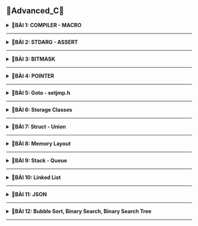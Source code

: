 📓Advanced_C📓
----

<details>
<summary><b>📖BÀI 1: COMPILER - MACRO</b></summary>
 
## 1. Compiler - Trình biên dịch
- **Compiler (Trình biên dịch )**: là chương trình biên dịch các code của ngôn ngữ lập trình tương ứng thành các mã nhị phân mà máy có thể hiểu được.
- Quá trình biên dịch gồm 4 giai đoạn:

![image](https://github.com/user-attachments/assets/a0dfa386-3802-4682-a506-cd6534989b3d)
<br>&nbsp;**a. Preprocess (Tiền xử lý):**<br>
&nbsp;&nbsp;- &nbsp;**Tác dụng:** Chuyển các _file.c_, _file.h_ sang _file.i_.<br>
&nbsp;&nbsp;- &nbsp;**Đặc điểm:**<br>
&nbsp;&nbsp;&nbsp;&nbsp;&nbsp;+ &nbsp;Xử lý các loại chỉ thị tiền xử lý.<br>
&nbsp;&nbsp;&nbsp;&nbsp;&nbsp;+ &nbsp;Xóa bỏ các chú thích.<br>
&nbsp;&nbsp;- &nbsp;**Cú pháp:** `gcc -E main.c -o main.i`.<br>

&nbsp;**b. Compiler (Biên dịch):**<br>
&nbsp;&nbsp;- &nbsp;**Tác dụng:** Chuyển _file.i_ sang _file.s_.<br>
&nbsp;&nbsp;- &nbsp;**Đặc điểm:**<br>
&nbsp;&nbsp;&nbsp;&nbsp;&nbsp;+ &nbsp;_file.s_: là file assembly code thao tác được trực tiếp với CPU.<br>
&nbsp;&nbsp;- &nbsp;**Cú pháp:** `gcc -S main.i -o main.s`.<br>

&nbsp;**c. Assembler (Hợp ngữ):**<br>
&nbsp;&nbsp;- &nbsp;**Tác dụng:** Chuyển _file.s_ sang _file.o_.<br>
&nbsp;&nbsp;- &nbsp;**Đặc điểm:**<br>
&nbsp;&nbsp;&nbsp;&nbsp;&nbsp;+ &nbsp;Dịch chương trình sang mã máy 0 và 1.<br>
&nbsp;&nbsp;- &nbsp;**Cú pháp:** `gcc -c main.s -o main.o`.<br>

&nbsp;**d. Linker (Liên kết):**<br>
&nbsp;&nbsp;- &nbsp;**Tác dụng:** Chuyển _file.o_ sang _file.exe_.<br>
&nbsp;&nbsp;- &nbsp;**Đặc điểm:**<br>
&nbsp;&nbsp;&nbsp;&nbsp;&nbsp;+ &nbsp;Dịch chương trình sang mã máy 0 và 1.<br>
&nbsp;&nbsp;- &nbsp;**Cú pháp:** `gcc main.o test.o -o main`.<br>
## 2. Marco
- **Marco:** Là từ chỉ những thông tin sẽ được xử lý ở quá trình tiền xử lý 
- Các loại chỉ thị tiền xử lý bao gồm:

&nbsp;**a. #include:** Chỉ thị bao hàm tệp.<br>
&nbsp;&nbsp;&nbsp;- &nbsp;**Chức năng:**  Chèn nội dung file khác vào mã nguồn chính.<br>
&nbsp;&nbsp;&nbsp;- &nbsp;**#include <...>:** Thư viện trữ của C. Tìm kiếm file trong thư mục cài đặt.<br>
&nbsp;&nbsp;&nbsp;- &nbsp;**#include "...":**  File thư viện do người dùng tự tạo. Tìm kiếm file trong thư mục hiện tại.<br>
&nbsp;&nbsp;&nbsp;- &nbsp;**Ví dụ:**.<br>
```c
#include <stdio.h>
#include "test.h"                          
```
&nbsp;**b. #define:** Chỉ thị định nghĩa.<br>
&nbsp;&nbsp;&nbsp;- &nbsp;**Chức năng:**  Dùng để định nghĩa marco, tránh lặp lại những mã nguồn.<br>
&nbsp;&nbsp;&nbsp;- &nbsp;***Note:**  Khi viết define cho 1 hàm có nhiều dòng thì phải có giấu `\` dể liên kết các dòng.<br>
&nbsp;&nbsp;&nbsp;- &nbsp;**Ví dụ:**.<br>
```c
#define Creat_func(name, cmd)        \
int main()                           \
{                                    \
     printf(#cmd);                   \
}                                    \
```
&nbsp;**c. #undef:** Chỉ thị hủy định nghĩa.<br>
&nbsp;&nbsp;&nbsp;- &nbsp;**Chức năng:**  Dùng để hủy định nghĩa marco.<br>
&nbsp;&nbsp;&nbsp;- &nbsp;**Ví dụ:**
```c
#define SIZE 50    
#undef SIZE                          
#define SIZE 40
```

&nbsp;**d. #if, #elif, #else, #endif:** Chỉ thị biên dịch có điều kiện.<br>
&nbsp;&nbsp;&nbsp;- &nbsp;**Chức năng:**  Dùng để kiểm tra điều kiện của marco.<br>
&nbsp;&nbsp;&nbsp;- &nbsp;**Ví dụ:**<br>
```c
#define ESP32 1   
#define STM32 2
#define ATmega324 3

#define MCU STM32

#if MCU == STM32
   void digitalWrite(Pin pin, Status state){
     if(state == HIGH){
        GPIOA->BSRR = (1 << pin);
     }
#elif MCU == ESP32
   void digitalWrite(Pin pin, Status state){
     if(state == HIGH){
        GPIO.out_w1ts = (1 << pin);
     }
#else MCU == ATmega324
   void digitalWrite(Pin pin, Status state){
     if(state == HIGH){
        PORTA |= (1 << pin);
     }
#endif
```

&nbsp;**e. #ifdef, #ifndef:** Chỉ thị biên dịch có điều kiện.<br>
&nbsp;&nbsp;&nbsp;- &nbsp;**Chức năng:**  Kiểm tra xem marco đã được định nghĩ hay chưa để thực hiện thao tác phía dưới nó.<br>
&nbsp;&nbsp;&nbsp;- &nbsp;**Ví dụ:**<br>
```c
#ifndef TEST_H    
#define TEST_H                        

void display();

#endif
```
- Các loại toán tử trong marco bao gồm:

&nbsp;- &nbsp;**##:** nối chuỗi.<br>
&nbsp;- &nbsp;**Ví dụ:**<br>
```c
#define CREATE_VAR(name)    \
int int_##name;             \
char char_##name;           \
CREATE_VAR(test1);   
```
```c
Kq:  int int_test1; char char_test1;   
```
&nbsp;- &nbsp;**#:** chuẩn hóa đoạn văn bản thành chuỗi.<br>
&nbsp;- &nbsp;**Ví dụ:**<br>
```c
#define CREATE_FUNC(name, cmd)
   void name()
   {
     printf(#cmd);
   }
CREATE_FUNC(test1, This is function\n);   
```
```c
Kq:  void test1(){ printf("This is function\n"); }    
```
&nbsp;- &nbsp;**Variadic:** dùng cho những hàm không xác định được tham số truyền vào và gồm 2 thành phần.<br>
&nbsp;&nbsp;&nbsp;&nbsp;+ &nbsp;**... :** biểu thị danh sách đối số.<br>
&nbsp;&nbsp;&nbsp;&nbsp;+ &nbsp;**__VA_ARG__ :** Thay thế bằng danh sách các đối số.<br>
&nbsp;- &nbsp;**Ví dụ:**<br>
```c
#define print(...) __VA_ARG__   
```
  </details>

  
-----------------------------------------------------------------------------------------------------------------------------------------------


<details>
<summary><b>📖BÀI 2: STDARG - ASSERT</b></summary>
 
## 1. Thư viện STDARG
- Cung cấp cá phương thức để làm việc với các hàm số có danh sách đối số không xác định.
- Các marco trong thư viện STDARG:

|Các marco|Cú pháp|Đặc điểm|
|:------------------------:|:------------------------:|:------------------------|
|**`va_list`**|**`va_list ap`**|- Là 1 kiểu dữ liệu đẫ được định nghĩa lại để đại diện cho danh sách các đối số biến đổi.<br> - Có thể viết lại: `typedef char* va_list`.<br> - Ví dụ: **`va_list args`**|
|**`va_start`**|**`va_start(va_list ap, last_fixed_param)`**|- Khởi tạo `va_list` để bắt đầu truy xuất các tham số biến đổi. Nó cần tham số cuối cùng cố định trong danh sách tham số của hàm.<br> - `last_fixed_param` là tên của tham số cố định cuối cùng trước danh sách tham số biến đổi.<br> - Ví dụ:<br>`void ham(int count, ...){ `<br> &nbsp;&nbsp;&nbsp;`va_list args;`<br> &nbsp;&nbsp;&nbsp;`va_start(args, count);}`|
|**`va_arg`**|**`va_arg(va_list ap, type)`**| - Truy cập 1 đối số trong danh sách và chuyển về kiểu `type`.<br> - Mỗi lần gọi sẽ lấy 1 phần tử. <br> - Ví dụ: `va_arg(args, int)`|
|**`va_copy`**|**`va_copy(va_list dest, va_list src);`**| - `dest`: Biến đích kiểu va_list sẽ nhận bản sao.<br> - `src`: Biến nguồn kiểu va_list đã được khởi tạo bằng va_start.<br> - Sao chép dữ liệu từ biến nguồn vào biến đích.<br> - Sao chép dữ liệu giữa các biến có cùng kiểu `va_list`.<br> - Ví dụ: `va_copy(check, args)`|
|**`va_end`**|**`va_end(va_list ap);`**| - Thu hồi địa chỉ con trỏ,<br> - Giải phóng tài nguyên được cấp phát bởi `va_start`<br> - Ví dụ: `va_end(args)`|
<br>

- Ví dụ:<br>
&nbsp;+ Ví dụ 1: Viết hàm in ra dãy số bất kì được điền vào.<br> 
```c
#include <stdio.h>
#include <stdarg.h>

void display(int count, ...) {
    va_list args;
    va_start(args, count);

    for (int i = 0; i < count; i++) {
        printf("Value at %d: %d\n", i, va_arg(args,int)); 
    }
    va_end(args);
}

int main()
{
    display(5, 5, 8, 15, 10, 13);
    return 0;
}
```
&nbsp;+ Ví dụ 2: Viết hàm tính tổng với tham số không xác định (Kết hợp **`STDARG`** với **`__VA_ARGS__`**).<br> 
```c
#include <stdio.h>
#include <stdarg.h>

#define tong(...)  sum(__VA_ARGS__,'\n')
int sum(int count, ...)
    va_list args;
    va_list check;
    
    va_start(args, count);
    va_copy(check, args);

    int result = count;

    while((va_arg(check, char*)) !=  (char*)'\n')
    {
       result +=  va_arg(args, int);
    }
    va_end(args);
    return result;
}

int main()
{
    printf("Tong: %d\n", tong(3, 1, -1, 0, 2));
    return 0;
}
```
## 2. Thư viện ASSERT
- Cung cấp marco `assert` dùng để kiểm tra một điều kiện trong quá trình debug.<br>
&nbsp;+ Nếu điều kiện đúng (true), không có gì xảy ra và chương trình tiếp tục thực thi.<br>
&nbsp;+ Nếu điều kiện sai (false), chương trình dừng lại và thông báo 1 thông điệp lỗi.<br>
- Nếu định nghĩa macro NDEBUG trước khi include `assert.h`, thì toàn bộ các `assert()` sẽ bị vô hiệu hóa khi biên dịch.
- Ví dụ:<br>
  ```c
  #include <assert.h>

  int main()
  {
    int x = 6;
    assert( x = 5); \\ Nếu x không bằng 5 dừng chương trình báo lỗi, nếu x = 5 thực thi tiếp
  }
  ```
  </details>

---------------------------------------------------------------------------------------------------------------------------------------------------------------------------------------------

<details>
<summary><b>📖BÀI 3: BITMASK</b></summary>
 
## 1. Khái niệm
- **Bitmask**: Là một kỹ thuật trong lập trình, dùng để truy xuất hoặc thao tác trực tiếp trên các bit trong một giá trị nhị phân. Có thể sử dụng bitmask để đặt, xóa và kiểm tra trạng thái của các bit cụ thể trong một từ (word).
- **Bitmask** thường được sử dụng để tối ưu hóa bộ nhớ, thực hiện các phép toán logic trên một cụm bit, và quản lý các trạng thái, quyền truy cập, hoặc các thuộc tính khác của một đối tượng.
## 2. Các toán tử bitwise
### 2.1. Toán tử NOT - NOT bitwise
- Dùng để thực hiện phép NOT bitwise trên từng bit của một số. Kết quả là bit đảo ngược của số đó.<br>
![image](https://github.com/user-attachments/assets/40656c9e-3be8-4e7c-ac22-b7a035ec1d10)
    |a|y = ~a|
    |:--:|:--:|
    |0|1|
    |1|0|
- Ví dụ:
  ```c
  int main()
  {
     uint8_t a = 0b00001110;
     a = ~a; 
  ```
  ```c
  Kq: a = 0b11110001
  ```
### 2.2. Toán tử AND - AND bitwise
- Dùng để thực hiện phép AND bitwise giữa từng cặp bit của hai số. Kết quả là 1 nếu cả hai bit tương ứng đều là 1, ngược lại là 0.<br>
 ![image](https://github.com/user-attachments/assets/2ae95c18-e924-4da4-89fb-8cd7791fb963)
    |a|b|y = a & b|
    |:--:|:--:|:--:|
    |0|0|0|
    |0|1|0|
    |1|0|0|
    |1|1|1|
 - Ví dụ:
   ```c
   int main()
   {
      uint8_t a = 0b00001110;
      uint8_t b = 0b11110001;
      uint8_t result;
      result = a & b;
   ```
   ```c
   Kq: result = 0b00000000
   ```
### 2.3. Toán tử OR - OR bitwise
- Dùng để thực hiện phép OR bitwise giữa từng cặp bit của hai số. Kết quả là 1 nếu có hơn một bit.<br>
 ![image](https://github.com/user-attachments/assets/34b7b8f0-6dd2-4a73-9712-56fde6a8246e)
    |a|b|y|
    |:--:|:--:|:--:|
    |0|0|0|
    |0|1|1|
    |1|0|1|
    |1|1|1|
- Ví dụ:
  ```c
  int main()
  {
     uint8_t a = 0b00001110;
     uint8_t b = 0b11110001;
     uint8_t result;
     result = a | b;
  ```
  ```c
  Kq: result = 0b11111111
  ```
### 2.4. Toán tử XOR - XOR bitwise
- Dùng để thực hiện phép XOR bitwise giữa từng cặp bit của hai số. Kết quả là 1 nếu chỉ có một bit tương ứng là 1.<br> 
 ![image](https://github.com/user-attachments/assets/7b000a23-1941-4702-b8f9-6e374947a4ca)
    |a|b|y = a ^ b|
    |:--:|:--:|:--:|
    |0|0|0|
    |0|1|1|
    |1|0|1|
    |1|1|0|
- Ví dụ:
  ```c
  int main()
  {
     uint8_t a = 0b00001111;
     uint8_t b = 0b11110001;
     uint8_t result;
     result = a ^ b;
  ```
  ```c
  Kq: result = 0b11111110
  ```
### 2.5. Các phép dịch trái (Shift left) và phép dịch phải (Shift right)
- Dùng để di chuyển bit sang trái hoặc sang phải.
- **Phép dịch trái (Shift left):** Các bit ở bên phải sẽ được dịch sang trái, và các bit trái cùng sẽ được đặt giá trị 0.
- **Phép dịch phải (Shift right):** Các bit ở bên trái sẽ được dịch sang phải, và các bit phải cùng sẽ được đặt giá trị 0 hoặc 1 tùy thuộc vào giá trị của bit cao nhất.
- Ví dụ:
  ```c
  int main()
  {
     uint8_t a = 0b00001111;
     uint8_t b = 0b11110001;
     a = a << 5; //dịch trái
     b = b >> 4; //dịch phải
  ```
  ```c
  Kq: a = 0b11100000
      b = 0b00001111
  ```
## 3. Ví dụ tổng quát
```c
#include <stdio.h>
#include <stdint.h>

#define GENDER        1 << 0  // Bit 0: Giới tính (0 = Nữ, 1 = Nam)
#define TSHIRT        1 << 1  // Bit 1: Áo thun (0 = Không, 1 = Có)
#define HAT           1 << 2  // Bit 2: Nón (0 = Không, 1 = Có)

// Bật tính năng
void enableFeature(uint8_t *options, uint8_t feature)
{
    *options = *options | feature;
}

//Tắt tính năng
void disableFeature(uint8_t *options, uint8_t feature) {
    *options = *options & (~feature);
}

//Kiểm tra tính năng
int isFeatureEnabled(uint8_t options, uint8_t feature) {
    return ((options & feature) != 0);
}

//Liệt kê các tính năng đã bật
void listSelectedFeatures(uint8_t options) {
    printf("Selected Features:\n");

    const char* featureName[] =
    {
        "Gender",
        "Shirt",
        "Hat",

    };
    for (int i = 0; i < 8; i++)
    {
      if ((options >> i) & 1)
      {
        printf("%s\n", featureName[i]);   
      }
    }
}

int main(int argc, char const *argv[]) {
{
  uint8_t options = 0;
  uint8_t *ptr = &options;

  enableFeature(&options, GENDER | TSHIRT | HAT);   // Bật tính năng

  disableFeature(&options, HAT | TSHIRT);    // Loại bỏ tính năng
}
  listSelectedFeatures(options);    // Liệt kê tính năng
  return 0;
}
```

  </details>


-----------------------------------------------------------------------------------------------------------------------------------------------


<details>
<summary><b>📖BÀI 4: POINTER</b></summary>
 
## 1. Khái niệm
- **Con trỏ (pointer):** Là một biến chứa địa chỉ bộ nhớ của một đối tượng khác (biến, mảng, hàm)
- Việc sử dụng con trỏ giúp chúng ta thực hiện các thao tác trên bộ nhớ một cách linh hoạt hơn.
## 2. Đặc điểm con trỏ
### 2.1. Khai báo con trỏ
- Cú pháp: `<Kiểu dữ liệu> *<tên biến>`
- Trong đó:<br>
&nbsp;+ Kiểu dữ liệu là: void, char, int, ...<br>
&nbsp;+ Dấu * trước tên biến là ký hiệu báo cho trình biên dịch biết ra.
- Ví dụ: <br>
```c
int *ptr_int;       // con trỏ đến kiểu int
char *ptr_char;     // con trỏ đến kiểu char
float *ptr_float;   // con trỏ đến kiểu float
```
### 2.2. Lấy địa chỉ của biến
- Con trỏ khi trỏ đến biến sẽ lưu địa chỉ ô nhớ đầu tiên được cấp phát cho biến đó.
- Cú pháp: `<Kiểu dữ liệu> *<tên biến 1> = &<tên biến 2>`
- Trong đó:<br>
&nbsp;+ Kiểu dữ liệu là: void, char, int, ...<br>
&nbsp;+ Dấu * trước tên biến là ký hiệu báo cho trình biên dịch biết ra.<br>
&nbsp;+ &<tên biến 2>: là phép lấy địa chỉ của biến 2.
- Ví dụ: <br>
```c
int x = 10;       //Address: 0x01 0x02 0x03 0x04
                  //Value:	0b00..00
int *ptr_x = &x;  // ptr_x chứa địa chỉ của x
                  // &ptr_x = 0xc1
                  // ptr_x = 0x01
```
 Truy cập giá trị (giải tham chiếu - dereference)
- Để lấy giá trị từ con trỏ ta sử dụng phép giải tham chiếu.
- Cú pháp: `*<tên biến 1> = <tên biến 2>`
- Trong đó:<br>
&nbsp;+ *<tên biến 1>: là phép lấy giá trị từ con trỏ.
- Ví dụ: <br>
```c
int x = 10;
int *ptr_x = &x;
*ptr_x = *(0x01) = 10
```
### 2.4. Kích thước con trỏ
- Kích thước của con trỏ phụ thuộc vào kiến trúc máy tính và trình biên dịch hoặc kiến trúc vi xử lý.
- Phải đồng bộ kiểu dữ liệu với biến để tránh đọc sai giá trị
- Ví dụ: Với máy tính có hệ điều hành 64 bit thì con trỏ sẽ có kích thước 8 bytes (64 bit).
## 3. Mối quan hệ giữa con trỏ và mảng
- Kích thước mảng = số lượng phần tử của mảng x kích thước kiểu dữ liệu
```c
int main() {
  int arr[] = {1, 2, 3, 4, 5};
  
  int *ptr = arr;
  
  int n = sizeof(arr)/sizeof(arr[0]);  // số lượng phần tử trong mảng
  
  for (int i; i < n; i++)
  {
     // ptr là địa chỉ phần tử thứ 1
     // ptr + 1 là địa chỉ phần tử thứ 2
     // .....
     // *ptr +i 'là giá trị phần tử thứ i
     printf("Dia chi: %p - Gia tri: %d\n",ptr + i, (*ptr +i));
  }
}
```
## 3. Void pointer
- **Void pointer** thường dùng để trỏ để tới bất kỳ địa chỉ nào mà không cần biết tới kiểu dữ liệu của giá trị tại địa chỉ đó.
- Cú pháp: ` void *ptr_void;`
- Ưu điểm: Thay vì phải khai báo nhiều con trỏ với các kiểu dữ liệu khác nhau thì ta có thể tối ưu bằng cách khai báo 1 con trỏ void và dùng nó để trỏ tới nhiều biến với các kiểu dữ liệu khác nhau giúp tối ưu bộ nhớ hơn
- Nhược điểm: cú pháp phức tạp vì phải ép kiểu lại
- Ví dụ:
```c
#include <stdio.h>

int main()
{
   void *ptr

    int value = 5;
    double test = 15.7;
    char arr[] = "Hello World"; //ký tự NULL (\'0')
    
    ptr = &value;
    printf("Address: %p - Value: %d\n", ptr, *(int*)(ptr));

    ptr = &test;
    printf("Address: %p - Value: %f\n", ptr, *(double*)(ptr));

    ptr = arr;
    for (int i = 0; i < (sizeof(arr)/sizeof(arr[0])); i++)
    {
       printf("Address: %p - Value: %c\n", ptr+i, *(char*)(ptr+i));
    }

    void *ptr1[] = { &value, &test, arr };
    printf("Address: %p - Value: %d\n", ptr1[0], *(int*)ptr1[0]);
    printf("Address: %p - Value: %f\n", ptr1[1], *(double*)ptr1[1]);
    printf("Address: %p - Value: %c\n", ptr1[1], *(char*)ptr1[1]);
    return 0;
}
```
## 4. Con trỏ hàm - Function Pointer
### 4.1. Khái niệm - Cú pháp
- **Con trỏ hàm (Function Pointer)** là một biến mà giữ địa chỉ của một hàm. Có nghĩa là, nó trỏ đến vùng nhớ trong bộ nhớ chứa mã máy của hàm được định nghĩa trong chương trình.
- Trong ngôn ngữ lập trình C, con trỏ hàm cho phép bạn truyền một hàm như là một đối số cho một hàm khác, lưu trữ địa chỉ của hàm trong một cấu trúc dữ liệu, hoặc thậm chí truyền hàm như một giá trị trả về từ một hàm khác.
- Cú pháp: `<return_type> (*func_pointer)(<data_type_1>, <data_type_2>);`
- Ví dụ:
```c
int sum ( int a, int b);
int (*ptr)(int, int);
ptr = sum; 
```
### 4.2. Các cách gọi hàm 
```c
void funcA();
void (*ptr)();
ptr = &funcA; // hoặc có thể viết ptr = funcA
```
- Gọi thông qua tên: FuncA();
- Gọi thông qua con trỏ hàm:<br> 
  &nbsp;+ Gọi trực tiếp như gọi hàm: ptr();<br>
  &nbsp;+ Sử dụng dấu * giải tham chiếu: (*ptr)();
### 4.3. Ưu điểm - nhược điểm
- Ưu điểm: Có độ linh hoạt cao
- Nhược điểm: Tốc độ châm hơn so với gọi hàm thông qua tên
### 4.4. Ví dụ
- Ví dụ 1: Khai báo như 1 biến
  ```c
  #include <stdio.h>
  
  int tong(int a, int b){ return a + b; }
  
  int hieu(int a, int b){ return a - b; }
  
  int tich(int a, int b){ return a * b; }
  
  int thuong(int a, int b){ return (double)a / b; }
  
  int main()
  {
      int (*ptr)(int,int);  //Khai báo con trỏ hàm
  
       ptr = tong;
       printf("Tong: %d\n, ptr(2,3));
  
       ptr = hieu;
       printf("Hieu: %d\n, ptr(2,3));
  
       ptr = tich;
       printf("Tich: %d\n, ptr(2,3));
  
       ptr = thuong;
       printf("Thuong: %d\n, ptr(5,3));
  
       return 0;
  }
  ```
  ```c
  Kq: Tong: 5
       Hieu: -1
       Tich: 6
       Thuong: 1,666666
  ```
 - Ví dụ 2: Khai báo con trỏ hàm dưới dạng mảng con trỏ
   ```c
   void tong(int a, int b) {printf("Tong là: %d", a+b);}
   
   void hieu(int a, int b) {printf("Hieu là: %d", a-b);}
   
   void tich(int a, int b) {printf("Tich là: %d", a*b);}
   
   void thuong(int a, int b) {printf("Thuong là: %d", (double)a/b);}
   
   int main ()
   {
     void (*ptr)(int, int);  // Khai báo con trỏ hàm
   
     void (*ptr_arr[])(int, int) = {tong, hieu, tich, thuong};  
     ptr_arr[0](2,3);  // Gọi hàm tổng
     ptr_arr[1](2,3);  // Gọi hàm hiệu
     ptr_arr[2](2,3);  // Gọi hàm tích
     ptr_arr[3](5,3);  // Gọi hàm thuong
   
    return 0;
   }
   ```
   ```c
   Kq: Tong: 5
        Hieu: -1
        Tich: 6
        Thuong: 1,666666
   ```
   - Ví dụ 3: Khai báo con trỏ hàm dưới dạng tham số truyền vào
   ```c
   void tong(int a, int b) {printf("Tong là: %d", a+b);}
   
   void hieu(int a, int b) {printf("Hieu là: %d", a-b);}
   
   void tich(int a, int b) {printf("Tich là: %d", a*b);}
   
   void thuong(int a, int b) {printf("Thuong là: %d", (double)a/b);}
   
   void tinhtoan(void (*pheptoan)(int, int), int a, int b)
   {
      pheptoan(a,b);
   }
   
   int main ()
   {
     void (*ptr)(int, int);  // Khai báo con trỏ hàm
   
     tinhtoan(tong, 2, 3);  // Truyền tham số là hàm tong để tính tổng.
     tinhtoan(hieu, 2, 3);  // Truyền tham số là hàm tong để tính hiệu.
     tinhtoan(tich, 2, 3);  // Truyền tham số là hàm tong để tính tích.
     tinhtoan(thuong, 5, 3);  // Truyền tham số là hàm tong để tính thương.
     return 0;
   }
   ```
   ```c
   Kq: Tong: 5
        Hieu: -1
        Tich: 6
        Thuong: 1,666666
   ```
## 5. Con trỏ trỏ tới hằng số - Pointer to Constant
- Khái niệm: Là cách định nghĩa một con trỏ không thể thay đổi giá trị tại địa chỉ mà nó trỏ đến thông qua dereference nhưng địa chỉ đó có thể thay đổi.
- Cú pháp:<br>
  ```c
  <data type> const *ptr_const;
  const <data type> *ptr_const;
  ```
- Ứng dụng: Giữ lại dữ liệu trước đó 
- Ví dụ:<br> 
  ```c
  int main()
  {
     int value = 5;
     int test = 8;
     const int *ptr_const = &value;

     printf("value: %d\n", *ptr_const);  //read - only

     //*ptr_const = 7; Sai
     ptr_const = &test //đúng

     printf("value: %d\n", *ptr_const);
     return 0;
  }
  ```
## 6. Hằng con trỏ -  Constant Pointer
- Khái niệm: Định nghĩa một con trỏ khi được khởi tạo thì nó sẽ không thể trỏ tới địa chỉ khác.
- Cú pháp:<br>
  ```c
  <data type> *const ptr_const;
  const <data type> *const ptr_const;  // kết hợp hằng con trỏ và con trỏ hằng
  ```
- Ví dụ:<br> 
  ```c
  #include <stdio.h>
 
  int main()
  {
      int value = 5;
      int test = 15;
      int *const const_ptr = &value;
  
      printf("value: %d\n", *const_ptr);
  
      *const_ptr = 7;
      printf("value: %d\n", *const_ptr);
  
      //const_ptr = &test; // wrong
      return 0;
  }
  ```
## 7. Con trỏ NULL -  NULL Pointer
- Khái niệm: là một con trỏ không trỏ đến bất kỳ đối tượng hoặc vùng nhớ cụ thể nào.
- Ứng dụng: Dùng để kiểm tra xem một con trỏ đã được khởi tạo và có trỏ đến một vùng nhớ hợp lệ chưa tránh thay đổi dữ liệu mà nó trỏ tới => Khi dùng xong hoặc không dùng nên gắn con trỏ NULL
- Ví dụ:<br> 
  ```c
  #include <stdio.h>

  int main()
  {
      int *ptr = NULL;  // Gán giá trị NULL cho con trỏ    0x0000000
  
      if (ptr == NULL)
      {
          printf("Pointer is NULL\n");
      }
      else
      {
          printf("Pointer is not NULL\n");
      }
  
      int score_game = 5;
      if (ptr == NULL)
      {
          ptr = &score_game;
          *ptr = 30;
          ptr = NULL; // khi không dùng nữa gắn NULL
      }
      return 0;
  }
  ```
  ## 8. Con trỏ đến con trỏ -  Pointer to Pointer (Con trỏ cấp 2)
- Khái niệm: cho phép lưu trữ địa chỉ của một con trỏ khác
- Ứng dụng:<br>
&nbsp;+ Kiểu dữ liệu JSON.<br>
&nbsp;+ Cấu trúc dữ liệu danh sách liên kết. <br>
- Ví dụ:<br> 
  ```c
  int test = 5; //Address: 0x01, Value:	5
  
  int *ptr = &test; // Address: 	0xf1, Value:	0x01
  
  int **ptp = &ptr; //Address: 	0xef, Value:	0xf1

  **ptp = 5 // Giải tham chiếu con trỏ cấp 2
  ```
  </details>

  
-----------------------------------------------------------------------------------------------------------------------------------------------


<details>
<summary><b>📖BÀI 5: Goto - setjmp.h </b></summary>
 
## 1. Goto
- **Goto:**: à một từ khóa trong ngôn ngữ lập trình C, cho phép chương trình nhảy đến một nhãn (label) đã được đặt trước đó trong cùng một hàm. 
- Ưu điểm: Kiểm soát luồng chạy chương trình
- Nhược điểm:
  &nbsp;+ Làm cho mã nguồn trở nên khó đọc và khó bảo trì.<br>
  &nbsp;+ Chỉ sử dụng trong cùng 1 hàm.<br>
- Ví dụ:
```c
 #include <stdio.h>
 
 int main()
 {
    int i = 0;
 
    // Đặt nhãn
    start:
       if (i >= 5)
       {
          goto end;  // Chuyển control đến nhãn "end"
       }
 
       printf("%d ", i);
       i++;
 
       goto start;  // Chuyển control đến nhãn "start"
 
    // Nhãn "end"
    end:
       printf("\n");
    return 0;
 }

```
## 2. Thư viện setjmp
- **setjmp.h:** là một thư viện trong ngôn ngữ lập trình C, cung cấp hai hàm chính là setjmp và longjmp.
- Ứng dụng: Dùng để xử lý ngoại lệ trong C (debug chương trình ).
- **setjmp(jmp_bufenv)**: Lưu trữ vị trí mà cái hàm được gọi ra ( vị trí setjmp đang đứng) để có thể quay lại bằng **longjmp**.<br>
&nbsp;+ Trả về 0 khi được gọi lần đầu.<br>
&nbsp;+ Trả về một giá trị khác 0 khi quay lại từ **longjmp**.<br>
- **longjmp(jmp_buf env, int value):** Nhảy về vị trí hiện tại của setjmp và tiếp tục thực thi từ đó.
- Ví dụ:<br>
 ```c
 #include <stdio.h>
 #include <setjmp.h>
 
 jmp_buf buf;
 
 int exception = 0;
 
 void func2()
 {
     printf("This is function 2\n");
     longjmp(buf, 2);  // Nhảy trở lại vị trí setjmp và trả lại giá trị 2
 }
 
 void func3()
 {
     printf("This is function 3\n");
     longjmp(buf, 3);   // Nhảy trở lại vị trí setjmp và trả lại giá trị 3
 }
 
 void func1()
 {
     exception = setjmp(buf);   //đánh dấu lưu trữ vị trí hàm setjmp đang thực thi
     if (exception == 0)
     {
         printf("This is function 1\n");
         printf("exception = %d\n", exception);
         func2();
     }
     else if (exception == 2)
     {
         printf("exception = %d\n", exception);
         func3();
     }
     else if (exception == 3)
     {
         printf("exception = %d\n", exception);
     }
 }
 
 int main(int argc, char const *argv[])
 {
     func1();
     return 0;
 }
 ```
## 3. Xử lý ngoại lệ - Exception Handling
- **Xử lý ngoại lệ (Exception Handling):** là một cơ chế trong lập trình giúp phát hiện và xử lý các lỗi thường liên quan lỗi hệ thống hoặc tình huống bất thường xảy ra trong quá trình thực thi chương trình, giúp chương trình hoạt động ổn định và không bị dừng đột ngột.
### 3.1. **Ngoại lệ (Exception):** là những lỗi hoặc sự kiện không mong muốn xảy ra trong quá trình thực thi chương trình, chẳng hạn như:<br>
&nbsp;+ Chia một số cho 0 (division by zero).<br>
&nbsp;+ Truy cập mảng ngoài phạm vi (out of bounds array access).<br>
&nbsp;+ Truy xuất con trỏ null (null pointer dereference).<br>
&nbsp;+ Lỗi khi mở hoặc đọc tập tin (file not found).<br>
&nbsp;+ Lỗi cấp phát bộ nhớ (bad allocation).<br>
### 3.2. **Cơ chế xử lý ngoại lệ:** giúp chương trình phản ứng kịp thời với các lỗi mà không làm gián đoạn toàn bộ chương trình.
- Hầu hết các ngôn ngữ lập trình hiện đại như C++, Java, Python, C# đều hỗ trợ xử lý ngoại lệ thông qua các từ khóa chính như:
&nbsp;+ **try:** Định nghĩa một khối lệnh có thể phát sinh lỗi.<br>
&nbsp;+ **catch:** Xử lý ngoại lệ nếu có lỗi xảy ra.<br>
&nbsp;+ **throw:** Ném ra một ngoại lệ khi xảy ra lỗi.<br>
=> Muốn sử dụng những lệnh trên trong C phải định nghĩa trong setjump.

- Cú pháp:<br>
  ```c
   try
   {
      // Khối lệnh có thể phát sinh lỗi
   }
   catch (loại_ngoại_lệ_1)
   {
      // Xử lý ngoại lệ loại 1
   }
   catch (loại_ngoại_lệ_2)
   {
      // Xử lý ngoại lệ loại 2
   }
   catch (...)
   {
      // Xử lý tất cả các ngoại lệ khác
   }
  ```
- Ví dụ: <br>
  ```c
    #include <stdio.h>
  #include <setjmp.h>
  
  jmp_buf buf;
  
  int exception_code;
  
  typedef enum
  {
      NO_ERROR,
      NO_EXIT,
      DIVIDE_BY_0
  } ErrorCodes;  
  
  #define TRY if ((exception_code = setjmp(buf)) == 0)
  #define CATCH(x) else if (exception_code == x)
  #define THROW(x) longjmp(buf, x)
  
  double divide(int a, int b)
  {
      if (a == 0 && b == 0)
      {
          THROW(NO_EXIT);
      }
      else if (b == 0)
      {
          THROW(DIVIDE_BY_0);
      }
  
      return (double)a/b;
  }
  
  int main(int argc, char const *argv[])
  {
      exception_code = NO_ERROR;
  
      TRY
      {
          printf("Ket qua: %0.3f\n", divide(0,0));
      }
      CATCH(NO_EXIT)
      {
          printf("ERROR! Không tồn tại\n");
      }
      CATCH(DIVIDE_BY_0)
      {
          printf("ERROR! Chia cho 0\n");
      }
  
      // thêm code ở đây
      printf("Hello world\n");
      return 0;
  }
  ```
- **Note:** Sự khác nhau giữa **TRY - CATCH - THROW** và **ASSERT**:<br>
&nbsp;+ **ASSERT:** Khi có lỗi đưa ra thông báo lỗi chi tiết và dừng ngay chương trình khi có lỗi.<br>
&nbsp;+ **TRY - CATCH - THROW:** Khi có lỗi đưa ra thông báo lỗi nhưng không dừng ngay chương trình khi có lỗi.<br>
</details>

  
-----------------------------------------------------------------------------------------------------------------------------------------------


<details>
<summary><b>📖BÀI 6: Storage Classes </b></summary>
 
## 1. Từ khóa Extern
- **Extern:** là từ khóa được sử dụng để thông báo rằng một biến hoặc hàm đã được khai báo ở một nơi khác trong chương trình hoặc trong một file nguồn khác. Giúp chương trình hiểu rằng biến hoặc hàm đã được định nghĩa và sẽ được sử dụng từ một vị trí khác.
- Ví dụ:<br>

&nbsp;+ File test.c.<br>
```c
 #include <stdio.h>

int var_global = 50; // 0x01

void display()
{
    printf("%d\n",var_global);
}
```
&nbsp;+ File test.h.<br>
```c
#ifndef TEST_H
#define TEST_H

extern int var_global;

extern void display();

endif
```
&nbsp;+ File main.c.<br>
```c
#include <stdio.h>
#include "test.h"

int main(int argc, char const *argv[])
{
    display();
    return 0;
}
```
## 2. Từ khóa Static local
- Khi **Static** Khi static được sử dụng với biến cục bộ (khai báo biến trong một hàm):<br>
&nbsp;+ Giữ phạm vi của biến chỉ trong hàm đó.<br>
&nbsp;+ Giữ giá trị của biến qua các lần gọi hàm.
<br>
- Ví dụ:<br>

```c
#include <stdio.h>
int *ptr =NULL;
void counnt()
{
    static int count = 0;  // Biến static giữ giá trị qua các lần gọi hàm
    ptr = &a; //dùng con trỏ thay đổi biến stactic a từ bên ngoài
    int count1 = 0 // giá trị tự reset sau mỗi lần gọi hàm
    printf("Count: %d\n", ++count);
    printf("Count1: %d\n", ++count);
}

int main()
{
    count();  // In ra "Count: 1"
    count();  // In ra "Count: 2"
    count();  // In ra "Count: 3"

    *ptr =99;
    count();  // In ra "Count: 3"
    return 0;
}
```

```c
Kq:
Count: 1 
Count1: 0
Count: 2
Count1: 0
Count: 3
Count1: 0
Count: 100
Count1: 0
}
```
## 3. Từ khóa Static global
- Khi static được sử dụng với biến, hàm toàn cục, nó hạn chế phạm vi của biến, hàm đó chỉ trong file nguồn hiện tại.
- Ứng dụng: dùng để thiết kế các file thư viện.
- Ví dụ:<br>
```c
#include <stdio.h>
#include "test.h>

static int a = 10 // gắn biến static chỉ sử dụng trong hàm này

static void display(){
  printf(this is test1.c\n");
int *ptr = &a;
}
void test(){  
  printf("Hello Word\n);
}
```
## 4. Từ khóa Volatile
- Dùng để báo hiệu cho trình biên dịch rằng một biến có thể thay đổi ngẫu nhiên, ngoài sự kiểm soát của chương trình.
- Giúp ngăn chặn trình biên dịch tối ưu hóa hoặc xóa bỏ các thao tác trên biến đó, giữ cho các thao tác trên biến được thực hiện như đã được định nghĩa.<br>
```c
#include "stm32f10x.h"

uint8_t *addr = (uint8_t*)0x20000000;
volatile uint8_t var = 0;  //giúp a cập nhật khi bị thay đổi ngẫu nhiên

int main()
{
   while(1)
   {
     var = *addr;
     if (var != 0) break;
   }
}
```
## 5. Register - thanh ghi
- Giúp cho biến lưu trực tiếp vào thanh ghi không qua Ram làm tăng tốc độ xử lý
- Tuy nhiên, lưu ý rằng việc sử dụng register chỉ là một đề xuất cho trình biên dịch và không đảm bảo rằng biến sẽ được lưu trữ trong thanh ghi. Trong thực tế, trình biên dịch có thể quyết định không tuân thủ lời đề xuất này.
- Không dùng cho biến toàn cục vì:<br>
&nbsp;+ Thanh ghi không có địa chỉ nên việc truy cập khó.<br>
&nbsp;+ Số lượng thanh ghi hạn chế.<br>
- Ví dụ: <br>
```c
#include <stdio.h>
#include <time.h>

int main()
{
   // Lưu thời điểm bắt đầu
   clock_t start_time = clock();
   register int i;

   // Đoạn mã của chương trình
   for (i = 0; i < 2000000; ++i){}

   // Lưu thời điểm kết thúc
   clock_t end_time = clock();

   // Tính thời gian chạy bằng miligiây
   double time_taken = ((double)(end_time - start_time)) / CLOCKS_PER_SEC;

   printf("Thoi gian chay cua chuong trinh: %f    giay\n", time_taken);
   return 0;
}

```
</details>

-----------------------------------------------------------------------------------------------------------------------------------------------

<details>
<summary><b>📖BÀI 7: Struct - Union </b></summary>

## 1. Struct
### 1.1. Khái niệm
- **Struct:** là một cấu trúc dữ liệu cho phép lập trình viên tự định nghĩa một kiểu dữ liệu mới bằng cách nhóm các biến có các kiểu dữ liệu khác nhau lại với nhau
### 1.2. Cú pháp
- **Khai báo tường mình**.<br>
```c
struct name_struct
{
   <data type 1> <member 1>;
   <data type 2> <member 2>;
    // ...
};
```
- **Khai báo không tường mình**.<br>

```c
typdef struct 
{
   <data type 1> <member 1>;
   <data type 2> <member 2>;
    // ...
}name_struct;
```
- **Ví dụ:** <br>

&nbsp;+ Khai báo tường mình.<br>
```c
struct User
{
   char *name;
   int age;
   char *addr;
};
struct User user1, user2, *user3;
```
&nbsp;+ Khai báo không tường mình.<br>
```c
typdef struct 
{
   char *name;
   int age;
   char *addr;
} User;
User user1, user2, *user3;
```
### 1.3. Truy xuất dữ liệu
- Sử dụng ".": Toán tử truy xuất tới thành viên khi khai báo biến bình thường.<br>
- Sử dụng "->": Toán tử truy xuất tới thành viên khi khai báo biến là con trỏ.<br>
&nbsp;+ Ví dụ:<br>
```c
user1,name = "Hieu";
user3->name = "Hieu";
```
### 1.4. Kích thước của struct
- **Data Alignment:** là quá trình sắp xếp biến thành viên của struct sao cho các biến nằm ở địa chỉ phù hợp với yêu cầu căn chỉnh của CPU. Nó sẽ sắp xếp sao cho địa chỉ các biến là số chẵn và phù hợp với hệ thống
- **Data padding:** Là byte dữ liệu trống 
- **Kích thước Struct:** là bội kích thước của phần tử có kích thước lớn nhất
- Ví dụ:<br>
```c
typdef struct 
{               // cấp phát theo thành viên lớn nhất là char* addr ( kích thước con trỏ phụ thuộc vào kiến trúc của hệ thống: 32bit, 64bit)=> cấp phát 8byte
   char *name; // 0xa0, 0xa1, 0xa2, 0xa3 ( padding: 0xa1, 0xa2, 0xa3 )
   int age;    // 0xa4, 0xa5, 0xa6, 0xa7
   char *addr; // 0xa8, 0xa9, 0xaa, 0xab. 0xac, 0xad, 0xae, 0xaf
} User;
// cấp phát địa chỉ dựa trên kích thước member lớn nhất
// 0xa0, 0xa1, 0xa2, 0xa3, 0xa4, 0xa5, 0xa6, 0xa7 (lần 1)
// 0xa8, 0xa9, 0xaa, 0xab . 0xac, 0xad, 0xae, 0xaf (lần 2)
//Tổng 16 byte
// dùng: 13 byte
// dư: 3 byte -> 3 padding
```
&nbsp;+ kích thước mảng struct:<br>
```c
struct Example1 
{
    	uint8_t  arr1[5];
    	uint16_t arr2[0];  
uint16_t arr2[1]; 
uint16_t arr2[2]; 
uint16_t arr2[3];   
uint32_t arr3[2];
};
```
=> Cấp phát bộ nhớ:<br>
![image](https://github.com/user-attachments/assets/2864a73a-aa37-441e-9ca1-8e9d8f357079)
### 1.5. Bit Field
- **Bit Field:** là một thành phần đặc biệt của cấu trúc (struct) cho phép bạn chỉ định số lượng bit cụ thể dùng để lưu trữ một biến số nguyên. Thay vì sử dụng toàn bộ kích thước của một kiểu dữ liệu, bạn có thể “cắt nhỏ” bộ nhớ theo số bit cần thiết, giúp tiết kiệm không gian bộ nhớ và mô tả chính xác hơn ý nghĩa của dữ liệu (ví dụ: lưu trạng thái bật/tắt chỉ cần 1 bit)
- Cú pháp:<br>

```c
struct name_struct 
{
  <data type 1> <member 1> : <number of bits>;
  <data type 2> <member 2> : <number of bits>;
  //...
};
```
- Ví dụ: <br>

```c
struct Example
{
   int32_t flag :1;  // sử dụng 1 trong 32 bit
   int64_t count :4; // sử dụng 4 trong 64 bit
};
```
- Số bit chỉ định trực tiếp giới hạn phạm vi giá trị có thể lưu. Ví dụ: một bit field khai báo với : 3 có thể lưu các giá trị từ 0 đến 7 (đối với unsigned).
- Không thể sử dụng toán tử lấy địa chỉ (&) trên  các thành viên bit field.
- **Chú ý:**

&nbsp;+ Không dùng cho kiểu float.<br>
&nbsp;+ Không thể truy cập địa chỉ.<br>
## 2. Union
### 2.1. Khái niệm
- **Union:** là một cấu trúc dữ liệu giúp lập trình viên kết hợp nhiều kiểu dữ liệu khác nhau vào cùng một vùng nhớ.
- **Union** giúp tiết kiệm bộ nhớ bằng cách chia sẻ cùng một vùng nhớ cho các thành viên của nó. Điều này có nghĩa là, trong một thời điểm, chỉ một thành viên của union có thể được sử dụng.
### 2.2. Cú pháp
- **Khai báo tường mình**.<br>
```c
union name_union
{
   <data type 1> <member 1>;
   <data type 2> <member 2>;
    // ...
};
```
- **Khai báo không tường mình**.<br>
```c
typdef union 
{
   <data type 1> <member 1>;
   <data type 2> <member 2>;
    // ...
}name_union;
```
- **Ví dụ:** <br>

&nbsp;+ Khai báo tường mình.<br>
```c
union Data 
{
   uint8_t  arr1[5];
   uint16_t arr2[9];
   uint32_t arr3[3];
};
union Data data1, data2, *data3;
```
&nbsp;+ Khai báo không tường mình.<br>
```c
typdef union 
{
   uint8_t  arr1[5];
   uint16_t arr2[9];
   uint32_t arr3[3];
} Data;
Data data1, data2, *data3;
```
### 2.3. Kích thước Union
- Trong union, tất cả các thành viên cùng chia sẻ một vùng nhớ.
- Kích thước của union sẽ bằng với kích thước của thành viên lớn nhất + padding.
- Chỉ một thành viên lưu trữ giá trị tại một thời điểm nếu không dữ liệu sẽ bị ghi đè.
- Ví dụ: <br>
```c
union Data 
{
  uint8_t a1[5]; // 5 byte
  uint8_t a2[3]; // 3 byte
  uint8_t a3[6]; // 6 byte
};
```
=> Cấp phát bộ nhớ:<br>
![image](https://github.com/user-attachments/assets/7f4ea88c-cbfb-4cae-beea-407f459280bd)

### 2.5. So sánh Union - Struct
- Giống:<br>
&nbsp;+ là kiểu dữ liệu tự định nghĩa.<br>
&nbsp;+ cách truy xuất dữ liệu. <br>
- Khác:
  ||Struct|Union|
  |:------------------------:|:------------------------:|:------------------------:|
  |Kích thước|Tổng kích thước thành viên + Padding|Tổng của thành viên lớn nhất + padding|
  |Vùng nhớ - memory|Mỗi thành viên đều có vùng nhớ riêng|Dùng chung vùng nhớ|
  |Vùng nhớ - memory|Mỗi thành viên đều có vùng nhớ riêng|Dùng chung vùng nhớ|
  |Truy xuất vùng nhớ|Không ảnh hưởng khi biến thành viên thay đổi|Ảnh hưởng khi biến thành viên không thay đổi|
  
</details>

-----------------------------------------------------------------------------------------------------------------------------------------------

<details>
<summary><b>📖BÀI 8: Memory Layout</b></summary>
 
- **RAM** có 5 vùng nhớ:<br>
&nbsp;&nbsp;+ Text segment (Code segment). <br>
&nbsp;&nbsp;+ Data segment (Initialized Data). <br>
&nbsp;&nbsp;+ Bss segment (Uninitialized Data). <br>
&nbsp;&nbsp;+ Stack. <br>
&nbsp;&nbsp;+ Heap .
- Ban đầu khai báo biến sẽ được lưu như nào thì sau nó vẫn đc lưu như thế không thay đổi.<br>

  |**Các vùng nhớ**|**Lưu trữ**|**Quyền truy cập**|
  |:------------------------:|------------------------|------------------------|
  |**Text segment (Code segment)**|&nbsp;+ Các mã máy (mã máy: các câu lệnh thực thi trong chương trình).<br>&nbsp;+ Compiler Clang (macOS) lưu trữ biến hằng số toàn cục **(const)** và chuỗi hằng **(string literal)**.<br>|&nbsp;+ Chỉ có quyền đọc và thực thi, nhưng không có quyền ghi.<br>&nbsp;+ Biến hằng số toàn cục **(const)** và chuỗi hằng **(string literal)** chỉ đọc.|
  |**Data segment (Initialized Data- Dữ liệu khởi tạo)**|&nbsp;+ Các biến toàn cục được khởi tạo với giá trị khác 0.<br>&nbsp;+ Lưu trữ cá biến static (global + local) được khởi tạo với giá trị khác 0.<br>&nbsp;+ Với Compiler GCC/G++ (Windows) lưu trữ biến hằng số toàn cục **(const)** và chuỗi hằng **(string literal)**.|&nbsp;+ Có thể đọc, ghi và thay đổi giá trị biến.<br>&nbsp;+ Tất cả các biến được cấp phát sẽ bị thu hồi khi chương trình kết thúc.<br>&nbsp;+ Biến hằng số toàn cục **(const)** và chuỗi hằng **(string literal)** chỉ đọc.|
  |**Bss segment (Uninitialized Data- Dữ liệu không khởi tạo)**|&nbsp;+ Các biến toàn cục khởi tạo với **giá trị bằng 0** hoặc **không gắn giá trị**. <br>&nbsp;+ Lưu trữ cá biến static với **giá trị bằng 0** hoặc **không gắn giá trị**. <br>|&nbsp;+ Có thể đọc, ghi và thay đổi giá trị biến.<br>&nbsp;+ Tất cả các biến được cấp phát sẽ bị thu hồi khi chương trình kết thúc.|
  |**Stack**|&nbsp;+ Các biến cục bộ (trừ static cục bộ), tham số truyền vào. <br>&nbsp;+ Hằng số cục bộ, có thể thay đổi thông qua con trỏ. <br>|&nbsp;+ Có thể đọc, ghi và thay đổi giá trị biến.<br>&nbsp;+ Tất cả các biến được cấp phát sẽ bị thu hồi khi chương trình kết thúc.|

- Ví dụ:<br>

&nbsp; + **Data segment (Initialized Data- Dữ liệu khởi tạo)**
```c
int a = 1; // lưu trong Data segment
static int var = 5 // lưu trong Data segment
int *ptr = &a; // lưu trong Data segment

const int b = 10; // lưu trong Data segment - read only
char *ptr1 = "hello"; // lưu trong Data segment - read only
int main()
{
  ...
}
```
&nbsp; + **Bss segment (Uninitialized Data- Dữ liệu không khởi tạo)**
```c
int a; // lưu trong bss segment
static int var = 0 // lưu trong bss segment
int *ptr = NULL; // lưu trong bss segment
const int b = 0; // lưu trong data segment ( hằng số toàn cục không quan tâm giá trị khởi tạo lưu hết vào data hoặc text tùy trình biên dịch) - read only
char *ptr1 = "hello"; // lưu trong Data segment - read only
int main() 
{
  ...
}
```
&nbsp; + **Stack**
```c
char ptr1[] = "hello"; // lưu trong Stack
void swap(int *a, int *b) // các biến a,b lưu trong Stack
{
 //&a = 0x01 nó sẽ bị thu hồi địa chỉ khi ra khỏi hàm
  //&b = 0x0a nó sẽ bị thu hồi địa chỉ khi ra khỏi hàm
  const int c = 10; //const local
  ptr = &c;
*ptr = 100;
printf("%d\n", c);
}

int main() 
{
 swap(10,20);
 return 0;
}
```
## 4. Vùng nhớ Heap
### 4.1. Đặc điểm
- Dùng để cấp phát bộ nhớ động trong quá trình thực thi chương trình giúp vùng nhớ cấp phát ra được linh động thay đổi theo đầu vào
- Cho phép chương trình tạo ra và giải phóng bộ nhớ theo nhu cầu của dữ liệu trong quá trình chạy.
- Các hàm như malloc(), calloc(), realloc() được sử dụng để cấp phát và và free() để giải phóng bộ nhớ trên heap và được lưu trong thư viện **stdlib**
- Đệ nguyên: Gọi lai chính bản thân nó và không kết thúc được hàm
### 4.2. Các hàm cấp phát và giải phóng vùng nhớ

 |**Các kiểu cấp phát**|**Đặc điểm**|**cú pháp**|
 |:------------------------:|-------------------|------------------------|
 |**malloc**<br>**calloc**|&nbsp;+ Cấp phát bộ nhớ với kích thước được chỉ định trước.<br>&nbsp;+ Kích thước:<br>&nbsp;&nbsp;* Phụ thuộc vào số lượng x kích thước từng phần tử.<br>&nbsp;&nbsp;* Phụ thuộc vào ép kiểu<br>&nbsp;+ Sau khi cấp phát cần kiểm tra xem cấp phát thành công chưa|&nbsp;+ void *malloc(size_t size)<br>&nbsp;+ void *calloc(size_t num, size_t size)|
 |**realloc**|Thay đổi kích thước vùng nhớ đã được cấp phát|void *realloc(void *_Memory. size_t _NewSize)|
 |**free**|Thu hồi vùng nhớ cấp phát khi không dùng nữa nếu không sẽ không còn vùng nhớ cấp phát và báo lỗi memoryleak|free(ptr)|

- Ví dụ:<br>

```c
#include <stdlib.h>

int main()
{
   // Sử dụng malloc 
   scanf("%d", &size);
   int *ptr = (int*)malloc(size * sizeof(int)); //để truy suất con trỏ kiểu void ta ép kiểu đúng kiểu của từng phần tử để nó đọc đúng giữ liệu

   // kiểm tra có cấp phát thành công không
   if(ptr == NULL)  
   {
      printf("Cấp phát bộ nhớ thất bại\n");
      return 1;  
   }

   // Sử dụng calloc
   arr_calloc = (int*)calloc(size, sizeof(int));

   // Sử dụng realloc
   ptr = (int*)realloc(ptr, 10*sizeof(int)); // cấp phát thêm 10 phần tử kiểu int nữa cho con trỏ ptr

   // Giải phóng bộ nhớ
   free(ptr);
   free(arr_calloc);
   // Sau khi giải phóng xong phải gắn con trỏ = NULL
   return 0;
}
```
## 5. Memoryleak - Overflow
- **Các lỗi:** <br>
&nbsp;+ **overflow:** Ghi dữ liệu vượt quá vùng nhớ (không đủ bộ nhớ).<br>
&nbsp;+ **memory leak:** Xảy ra khi mình cấp phát vùng nhớ mới nhưng không đủ vùng nhớ cấp phát do vùng nhớ lúc trước mình chưa thu hồi nên .
- **Stack:** <br>
&nbsp;+ Nếu chương trình sử dụng quá nhiều bộ nhớ vượt quá khả năng lưu trữ của Stack chắc chắn sẽ xảy ra tình trạng tràn bộ nhớ Stack (Stack overflow).<br>
&nbsp;+ Các trường hợp xảy ra như bạn khởi tạo quá nhiều biến cục bộ, hàm đệ quy vô hạn,...
- **Heap:** <br>
&nbsp;+ Nếu bạn liên tục cấp phát vùng nhớ mà không giải phóng thì sẽ bị lỗi tràn vùng nhớ Heap (Heap overflow).<br>
&nbsp;+ Nếu khởi tạo một vùng nhớ quá lớn mà vùng nhớ Heap không thể lưu trữ một lần được sẽ bị lỗi khởi tạo vùng nhớ Heap thất bại.
## 6. So sánh malloc - calloc
|                          |**malloc**|**calloc**|**realloc**|
|:------------------------:|------------------------|------------------------|------------------------|
|Cú pháp|void* malloc(size_t size)<br>|void *calloc(size_t num, size_t size)|void* realloc(void *_Memory. size_t _NewSize)|
|Chức năng|&nbsp;Memory allocation: Cấp phát một khối bộ nhớ động có kích thước size byte.|&nbsp;Contiguous allocation: Cấp phát vùng nhớ động gồm num phần tử, mỗi phần tử có kích thước size byte.|&nbsp;Reallocation: Thay đổi kích thước của vùng nhớ đã được cấp phát trước đó bởi malloc() hoặc calloc().|
|Giá trị trả về|&nbsp;+ Hàm trả về con trỏ tới vùng nhớ nếu cấp phát thành công với giá trị rác.<br>&nbsp;+ Trả về NUL nếu cấp phát FAIL|&nbsp;+ Hàm trả về con trỏ trỏ tới vùng nhớ được cấp phát và vùng nhớ được khởi tạo giá trị = 0 nếu cấp phát thành công.<br>&nbsp;+ Trả về NUL nếu cấp phát FAIL|&nbsp;+ Hàm trả về con trỏ trỏ tới vùng nhớ đã thay đổi kích thước nếu cấp phát thành công với giá trị rác và giữ lại giá trị cũ.<br>&nbsp;+ Trả về NUL nếu cấp phát FAIL|
## 7. So sánh Stack - Heap
|                          |**Stack**|**Heap**|
|:------------------------:|----------------------|------------------------|
|Chức năng|Lưu trữ các biến cục bộ trong hàm (trừ static cục bộ), tham số truyền vào.|Lưu trữ vùng nhớ cho những biến được cấp phát động bởi các hàm malloc - calloc - realloc|
|Vị trí trong RAM|Do hệ điều hành quản lý tự động.|Quản lý bởi lập trình viên|
|Cách cấp phát|&nbsp;+ Cấp phát trước khi chạy chương trình.<br>&nbsp;+ Không thể cấp phát hay phân bổ lại bộ nhớ khi chạy chương trình.<br>&nbsp;+ Tự động cấp phát.<br>|&nbsp;+ Cấp phát trong quá trình chạy chương trình.<br>&nbsp;+ Có thể điều chỉnh hay giải phóng bộ nhớ khi chạy chương trình.<br>&nbsp;+ Quản lý bộ nhớ thông quá các hàm ```malloc```,```calloc```,```realloc```,```free```|
|Cách thu hồi vùng nhớ|Tự động giải phóng khi hàm thực hiện xong công việc của mình.|Tự tay giải phóng vùng nhớ thông qua hàm **free()**|
|Lỗi thường gặp|Stack overflow|Memory leak|
|Ứng dụng|Biến đơn giản, mảng nhỏ, cố định kích thước |Dữ liệu lớn, mảng có nhiều phần tử, không biết trước kích thước tại thời điểm biên dịch.|

 </details>

-----------------------------------------------------------------------------------------------------------------------------------------------

<details>
<summary><b>📖BÀI 9: Stack - Queue</b></summary>
 
## 1. Cấu trúc dữ liệu
- **Cấu trúc dữ liệu** là cách **tổ chức**, và **lưu trữ** dữ liệu trong 1 vùng nhớ và từng phần tử có địa chỉ liền kề nhau để chúng có thể được truy cập và sử dụng một cách hiệu quả, đóng vai trò quan trọng trong việc giải quyết các bài toán và tối ưu hóa thuật toán, vì nó ảnh hưởng trực tiếp đến tốc độ thực thi và tính phức tạp của chương trình.
- Cấu trúc dữ liệu chia làm 2 loại chính:<br>
&nbsp;+ **Cấu trúc dữ liệu tuyến tính (Linear Data Structure):** mảng (Array), ngăn xếp (Stack), hàng đợi (Queue), danh sách liên kết (Linked List).<br>
&nbsp;+ **Cấu trúc dữ liệu phi tuyến tính (Non-linear Data Structure):** đồ thị (Graphs), cây (Trees).
## 2. Ngăn xếp - Stack
- **Stack (ngăn xếp)** là một cấu trúc dữ liệu tuân theo nguyên tắc **"Last In, First Out" (LIFO)**, nghĩa là phần tử cuối cùng được thêm vào stack sẽ là phần tử đầu tiên được lấy ra.
- Các thao tác cơ bản trên stack bao gồm:<br>
&nbsp;+ **push:** Thêm một phần tử vào đỉnh của stack và mỗi lần thêm **top+1**.<br>
&nbsp;+ **pop:** Xóa một phần tử ở đỉnh của stack và mỗi lần xóa **top-1**.<br>
&nbsp;+ **peek/top:** Lấy giá trị phần tử ở đỉnh của stack và giá trị khởi tạo ban đầu **top=-1**.<br>
&nbsp;+ Kiểm tra stack đầy: **top = size-1**.<br>
&nbsp;+ Kiểm tra stack rỗng: **top = -1**.<br>
- Khỏi tạo thư viện stack - ngăn xếp.<br>

&nbsp;+ **Thư viện stack.h**

      #ifndef STACK_H
      #define STACK_H
      
      #include <stdio.h>
      #include <stdlib.h>
      #include <stdbool.h>
      
      //Khai báo cáu trúc dữ liệu để khởi tạo ngăn xếp
      typedef struct 
      {
          int *items;      //Mảng lưu trữ giá trị các phần tử
          int size;        //Số lượng phần tử tối đa lưu trữ được
          int top;         //Chỉ số đọc giá trị ở đỉnh ngăn xếp
      } Stack;
      
      //Khởi tạo các thông số ban đầu
      void stack_init(Stack *stack, int newSize);
      
      //Kiểm tra stack rỗng
      bool isEmpty(Stack stack);
      
      //Kiểm tra stack đầy
      bool isFull(Stack stack);
      
      //Thêm phần tử
      void push(Stack *stack, int data);
      
      //Xóa phần tử
      int pop(Stack *stack);
      
      //đọc giá trị phần tử ở đỉnh
      int top(Stack stack);
      
      //giải phóng bộ nhớ
      void stack_free(Stack *stack);
      
      #endif
  
&nbsp;+ **stack.c**

      #include "stack.h"

      void stack_init(Stack *stack, int newSize)
      {
          stack->items = (int*)malloc(newSize * sizeof(int));
          stack->size = newSize;
          stack->top = -1;  // Khởi tạo giá trị ban đầu = -1
      }
      
      bool isEmpty(Stack stack)
      {
          return (stack.top == -1 ? true : false);
      }
      
      bool isFull(Stack stack)
      {
          return (stack.top == stack.size-1) ? true : false;
      }
      
      void push(Stack *stack, int data)
      {
          if (isFull(*stack))
          {
              printf("Stack đầy!\n");
          }
          else
          {
              //stack->top++;
              //stack->items[stack->top] = data;
              printf("Added element: %d\n",data);
              stack->items[++stack->top] = data;       
          }
      }
      
      int pop(Stack *stack)
      {
          if (isEmpty(*stack))
          {
              printf("Stack rỗng!\n");
              return -1;
          }
          else
          {   
              int value = stack->items[stack->top];
              //stack->items[stack->top] = 0;
              //stack->top--;
              stack->items[stack->top--] = 0;
              printf("Removed element: %d\n", value);
              return value;
          }
      
      }
      
      int top(Stack stack)
      {
          if (isEmpty(stack))
          {
              printf("Stack rỗng!\n");
              return -1;
          }
          else
          {   
              return stack.items[stack.top];
          }
      
      }
      
      void stack_free(Stack *stack)
      {
          free(stack->items);
          stack->items = NULL;
      }
      
&nbsp;+ **main.c**

     #include "stack.h"

     int main()
     {
         Stack stack1;
     
         //Khởi tạo ngân xếp
         stack_init(&stack1, 5);
     
         //thêm phần tử vào đỉnh
         push(&stack1, 1);
         push(&stack1, 2);
         push(&stack1, 3);
         push(&stack1, 4);
         push(&stack1, 5);
         push(&stack1, 6);
     
     
         for(int i=0; i<stack1.size; i++)
         {
             printf("Element: %d - Addr: %p\n", stack1.items[i], &(stack1.items[i]));
         }
     
         //Xóa phần tử
         //pop(&stack1);
         //pop(&stack1);
         //pop(&stack1);
         
     
         for(int i=0; i<stack1.size; i++)
         {
             printf("Top Element: %d - Addr: %p\n", top(stack1), &(stack1.items[stack1.top]));
             pop(&stack1);
         }
         return 0;
     } 
## 3. Queue - Hàng đợi
## 3.1. Khái niệm
- **Queue** là một cấu trúc dữ liệu tuân theo nguyên tắc **"First In, First Out" (FIFO)**, nghĩa là phần tử đầu tiên được thêm vào hàng đợi sẽ là phần tử đầu tiên được lấy ra. 
- Các thao tác cơ bản trên hàng đợi bao gồm:<br>
&nbsp;+ **enqueue:** Thêm phần tử vào **cuối** hàng đợi.<br>
&nbsp;+ **dequeue:** Xóa phần tử từ **đầu** hàng đợi.<br>
&nbsp;+ **front** Đọc giá trị phần tử đứng **đầu** hàng đợi.<br>
&nbsp;+ **rear** Đọc giá trị phần tử đứng **cuối** hàng đợi.<br>
&nbsp;+ Kiểm tra hàng đợi đầy/rỗng.<br>
 ![image](https://github.com/user-attachments/assets/7b624f3e-dbb9-4961-aa2c-304a1c029aa5)
-  Có 3 loại hàng đợi:<br>
&nbsp;+ **Linear Queue:** Hàng đợi tuyến tính.<br>
&nbsp;+ **Circular Queue:** Hàng đợi vòng tròn.<br>
&nbsp;+ **Priority Queue:** Hàng đợi ưu tiên.<br>
## 3.2. Linear Queue - Hàng đợi tuyến tính 
### 3.2.1. Đặc điểm
- Trong Linear Queue, nếu ‘rear’ đã đạt tới max (số lượng phần tử tối đa - 1), thì queue sẽ được coi là đầy và không thể thêm phần tử mới, ngay cả khi phía trước còn khoảng trống do các phần tử đã bị xóa.
- Chỉ có thể thêm phần tử mới khi đã dequeue toàn bộ các phần tử hiện có (tức là queue rỗng hoàn toàn và front được reset về vị trí ban đầu).
### 3.2.2. Các thao tác trên hàng đợi
- **Khởi tạo giá trị ban đầu:** <br>
  &nbsp;+ rear = -1.<br>
  &nbsp;+ front = -1
- **Khi thêm phần tử - enqueue:** <br>
&nbsp;+ Khi thêm phần tử đầu tiên.<br>
&nbsp;&nbsp;&nbsp;&nbsp;* front = 0.<br>
&nbsp;&nbsp;&nbsp;&nbsp;* rear = 0.<br>
&nbsp;&nbsp;&nbsp;&nbsp;**enqueue = 3**.<br>
![image](https://github.com/user-attachments/assets/b91eef48-090c-45bd-8611-5dd1fba6cef0)<br>
&nbsp;+ Khi thêm phần tử tiếp theo.<br>
&nbsp;&nbsp;&nbsp;&nbsp;* front = 0.<br>
&nbsp;&nbsp;&nbsp;&nbsp;* rear = rear + 1.<br>
&nbsp;&nbsp;&nbsp;&nbsp;* rear = size - 1 => Hàng đợi đầy(Queue Full).<br>
&nbsp;&nbsp;&nbsp;&nbsp;**enqueue = 7**.<br>
![image](https://github.com/user-attachments/assets/6ae3c0f1-08bc-4b00-8321-6c7ac048b6c2)<br>
- **Khi xóa phần tử - dequeue:** <br>
&nbsp;+ front = front + 1.<br>
&nbsp;+ front > rear => Hàng đợi rỗng(Queue Empty) => reset front = rear = -1.<br>
&nbsp;&nbsp;&nbsp;&nbsp;**dequeue = 3**.<br>
![image](https://github.com/user-attachments/assets/fa99dc54-6516-42c5-8e3b-5439267339a7)<br>
&nbsp;&nbsp;&nbsp;&nbsp;**dequeue = 5**.<br>
![image](https://github.com/user-attachments/assets/52ea84e1-acb4-408a-baf4-97aaed60315d)<br>
&nbsp;&nbsp;&nbsp;&nbsp;**dequeue = 7** => khi lấy hết phần tử front > rear => Hàng đợi rỗng và sẽ reset về -1.<br>
![image](https://github.com/user-attachments/assets/b0d10796-73d8-4cd7-91d3-4229a113da57)<br>
### 3.2.3. Khởi tạo thư viện Linear Queue
- Thư viện linear_queue.h
  ```c
  #ifndef LINEAR_QUEUE_H
  #define LINEAR_QUEUE_H
  
  #include <stdio.h>
  #include <stdlib.h>
  #include <stdbool.h>
  
  typedef struct 
  {
      int *items;
      int size;
      int front;
      int rear;
  } Queue;
  
   //Khởi tạo những thông số ban đầu
   void queue_init(Queue *queue, int newSize);
  
   //Kiểm tra hàng đợi rỗng
  bool queue_isEmpty(Queue queue);
  
   //Kiểm tra hàng đợi đầy
   bool queue_isFull(Queue queue);
  
   //Thêm phần tử vào cuối hàng đợi
   void enqueue(Queue *queue, int value);
  
  //Xóa phần tử ở đầu hàng đợi
  int dequeue(Queue *queue);
  
  //Đọc giá trị phần tử ở đầu hàng đợi
  int front(Queue queue);
  
  //Đọc giá trị phần tử ở cuối hàng đợi
  int rear(Queue queue);
  
  //Giải phóng bộ nhớ
  void queue_free(Queue *queue);
  
  // Hiển thị toàn bộ hàng
  void display(Queue queue);
  
  #endif
  ```
- File linear_queue.c
  ```c
  #include "linear_queue.h"
  
  //Khởi tạo những thông số ban đầu
  void queue_init(Queue *queue, int newSize)
  {
     queue->items = (int*)malloc(newSize*sizeof(int));
     queue->size = newSize;
     queue->front = queue->rear = -1;
  
  }
  
  //Kiểm tra hàng đợi rỗng
  bool queue_isEmpty(Queue queue)
  {
     return (queue.front == -1 || queue.front > queue.rear) ? true : false;
  }
  
  //Kiểm tra hàng đợi đầy
  bool queue_isFull(Queue queue)
  {
     return (queue.front == queue.size - 1 ) ? true : false;
  }
  
  //Thêm phần tử vào cuối hàng đợi
  void enqueue(Queue *queue, int value)
  {
     if(queue->rear == queue->size -1)
     {
         printf("Hang doi day!\n");
     }
     else
     {
         if(queue->front == -1)
         {
             queue->front = queue->rear = 0;
         }
         else
         {
             queue->rear++;
         }
  
         queue->items[queue->rear] = value;
         printf("Enqueue: %d\n", value);
     }
  }
  
  //Xóa phần tử ở đầu hàng đợi
  int dequeue(Queue *queue)
  {
     if(queue_isEmpty(*queue))
     {
         printf("Hang doi rong\n");
         return -1;
     }
     else
     {
         int dequeue_value = queue->items[queue->front];
         queue ->items[queue->front] = 0;
         if (queue->front == queue->rear && queue->rear == queue->size - 1)    //kiểm tra đang ở hàng đợi cuối
         {
             queue->front = queue->rear = -1;    // reset về -1
         }
         else
         {
             queue->front++;    // nếu không thì cộng 1
         }
  
         printf("Dequeue: %d\n", dequeue_value);
         return dequeue_value;
     }
  }
  
  //Đọc giá trị phần tử ở đầu hàng đợi
  int front(Queue queue)
  {
     if(queue_isEmpty(queue))
     {
         printf("Hang doi rong\n");
         return -1;
     }
     
     return queue.items[queue.front];
  }
  
  //Đọc giá trị phần tử ở cuối hàng đợi
  int rear(Queue queue)
  {
     if(queue_isEmpty(queue))
     {
         printf("Hang doi rong\n");
         return -1;
     }
     
     return queue.items[queue.rear];
  }
  //Giải phóng bộ nhớ
  void queue_free(Queue *queue)
  {   
     if( queue->items != NULL)
     {
         free(queue->items);
         queue->items =NULL;
     }
  }
  
  // Hiển thị toàn bộ hàng
  void display(Queue queue)
  {
     if(queue_isEmpty(queue))
     {
         printf("Hang doi rong\n");
     }
     else
     {
         printf("Queue: ");
  
         for (int i = queue.front; i <= queue.rear; i++)
         {
             printf("%d ", queue.items[i]);
         }
         printf("\n");
     }
  }
  ```
- File main.c
  ```c
  #include "linear_queue.h"
  
  int main()
  {
      Queue liqueuel;
  
      //Khởi tạo hàng đợi
      queue_init(&liqueuel, 5);
  
      //Thêm phần tử hàng đợi
      enqueue(&liqueuel, 1);
      enqueue(&liqueuel, 2);
      enqueue(&liqueuel, 3);
      enqueue(&liqueuel, 4);
      enqueue(&liqueuel, 5);
      enqueue(&liqueuel, 6);
      
      // In phần tử đàu (front) và cuối (rear)
      printf("Front: %d\n", front(liqueuel));
      printf("Rear: %d\n", rear(liqueuel));
      
      //Xóa phần tử đầu
      dequeue(&liqueuel);
      dequeue(&liqueuel);
      dequeue(&liqueuel);
  
      //phải xóa hết phần tử trong hàng đợi mới thêm được phần tử mới không nó cứ báo đầy
      
      //Hiện thi phần tử trong hàng đợi
      display(liqueuel);
      return 0;
  }
  ```
  ## 3.3. Circular Queue - Hàng đợi vòng tròn
  ### 3.3.1. Đặc điểm
- Khi rear đạt tới size - 1 và không còn chỗ trống từ phía cuối, nếu front đã di chuyển (nghĩa là đã có các phần tử được dequeue), rear có thể "quay vòng" về vị trí 0 để tận dụng khoảng trống <br>
=> Hàng đợi vòng tròn sẽ tự động xoay vòng tròn để tận dụng byte địa chỉ trống tránh gây lãng phí bộ nhớ
### 3.3.2. Các thao tác trên hàng đợi
- Công thức kiểm tra hàng đợi đầy (queue full): **front == (rear + 1) % SIZE**
- Kiểm tra hàng đợi rỗng (queue empty): **front == -1**
### 3.3.3. Khởi tạo thư viện Circular Queue
- **Circular.h**
  ```c
  #ifndef CIRCULAR_QUEUE_H
  #define CIRCULAR_QUEUE_H
  
  #include <stdio.h>
  #include <stdlib.h>
  #include <stdbool.h>
  
  typedef struct 
  {
      int *items;
      int size;
      int front;
      int rear;
  } Queue;
  
   //Khởi tạo những thông số ban đầu
   void queue_init(Queue *queue, int newSize);
  
   //Kiểm tra hàng đợi rỗng
  bool queue_isEmpty(Queue queue);
  
   //Kiểm tra hàng đợi đầy
   bool queue_isFull(Queue queue);
  
   //Thêm phần tử 
   void enqueue(Queue *queue, int value);
  
  //Xóa phần tử ở đầu hàng đợi
  int dequeue(Queue *queue);
  
  //Đọc giá trị phần tử ở đầu hàng đợi
  int front(Queue queue);
  
  //Đọc giá trị phần tử ở cuối hàng đợi
  int rear(Queue queue);
  
  //Giải phóng bộ nhớ
  void queue_free(Queue *queue);
  
  // Hiển thị toàn bộ hàng
  void display(Queue queue);
  
  #endif
  ```
- **Circular.c**
  ```c
  #include "circular_queue.h"

  //Khởi tạo những thông số ban đầu
  void queue_init(Queue *queue, int newSize)
  {
      queue->items = (int*)malloc(newSize*sizeof(int));
      queue->size = newSize;
      queue->front = queue->rear = -1;
  }
  
  //Kiểm tra hàng đợi rỗng
  bool queue_isEmpty(Queue queue)
  {
      return (queue.front == -1) ? true : false;
  }
  
  //Kiểm tra hàng đợi đầy
  bool queue_isFull(Queue queue)
  {
      return (queue.front == (queue.rear + 1) % queue.size) ? true : false;
  }
  
  //Thêm phần tử 
  void enqueue(Queue *queue, int value)
  {
      if(queue_isFull(*queue))
      {
          printf("Hang doi day!\n");
      }
      else
      {
          if(queue->front == -1)
          {
              queue->front = queue->rear = 0;
          }
          else
          {   
              queue->rear = (queue->rear + 1) % queue->size;  
          }
          queue->items[queue->rear] = value;
          printf("Enqueue: %d\n", value);
      }
  }
  
  //Xóa phần tử ở đầu hàng đợi
  int dequeue(Queue *queue)
  {
      if(queue_isEmpty(*queue))
      {
          printf("Hang doi rong\n");
          return -1;
      }
      else
      {
          int dequeue_value = queue->items[queue->front];
          queue ->items[queue->front] = 0;
          if (queue->front == queue->size - 1)    //kiểm tra đang ở hàng đợi cuối
          {
              queue->front = 0;    // reset về đàu
          }
          else
          {
              queue->front++;    // nếu không thì cộng 1
          }
          printf("Dequeue: %d\n", dequeue_value);
          return dequeue_value;
      }
  }
  
  //Đọc giá trị phần tử ở đầu hàng đợi
  int front(Queue queue)
  {
      if(queue_isEmpty(queue))
      {
          printf("Hang doi rong\n");
          return -1;
      }
      return queue.items[queue.front];
  }
  
  //Đọc giá trị phần tử ở cuối hàng đợi
  int rear(Queue queue)
  {
      if(queue_isEmpty(queue))
      {
          printf("Hang doi rong\n");
          return -1;
      }
      return queue.items[queue.rear];
  }
  //Giải phóng bộ nhớ
  void queue_free(Queue *queue)
  {   
      if( queue->items != NULL)
      {
          free(queue->items);
          queue->items =NULL;
      }
  }
  // Hiển thị toàn bộ hàng
  void display(Queue queue)
  {
      if(queue_isEmpty(queue))
      {
          printf("Hang doi rong\n");
      }
      else
      {
          printf("Queue: ");
          if(queue.front < queue.rear )
          {
              for (int i = queue.front; i <= queue.rear; i++)
              {
              printf("%d ", queue.items[i]);
              }
          }
          else
          {
              for (int i = queue.front; i < queue.size; i++)
              {
                  printf("%d ", queue.items[i]);
              }       
              for (int i = 0; i <= queue.rear; i++)
              {
                  printf("%d ", queue.items[i]);
              }
          }
          printf("\n");
      }
  } 
  ```
- **main.c**
  ```c
  #include "circular_queue.h"

  int main()
  {
      Queue queuel;
  
      //Khởi tạo hàng đợi
      queue_init(&queuel, 5);
  
      //Thêm phần tử hàng đợi
      enqueue(&queuel, 1);
      enqueue(&queuel, 2);
      enqueue(&queuel, 3);
      enqueue(&queuel, 4);
      enqueue(&queuel, 5);
      printf("\n");
  
      // In phần tử đàu (front) và cuối (rear)
      printf("Front: %d\n", front(queuel));
      printf("Rear: %d\n", rear(queuel));
      printf("\n");
  
      //Xóa phần tử đầu
      dequeue(&queuel);
      dequeue(&queuel);
      
      
      //Hiện thi phần tử trong hàng đợi
      display(queuel);
  
      printf("\n");
      enqueue(&queuel, 7);
      enqueue(&queuel, 8);
      dequeue(&queuel);
      dequeue(&queuel);
      enqueue(&queuel, 9);
      enqueue(&queuel, 10);
      printf("\n");
      display(queuel);
      printf("\n");
  
      return 0;
  }
  ```
- **Kết quả:**
  
![image](https://github.com/user-attachments/assets/af537df0-18a2-45e0-b479-662bc4f4a1bc)

 </details>
 
-----------------------------------------------------------------------------------------------------------------------------------------------

<details>
<summary><b>📖BÀI 10: Linked List</b></summary>
 
 ## 1. Khái  niệm
- **Linked list** :là một cấu trúc dữ liệu trong lập trình máy tính, được sử dụng để tổ chức và lưu trữ dữ liệu.
- là danh sách liên kết gồm tập hợp nhiều node liên kết với nhau
- Một linked list bao gồm một chuỗi các "nút" (nodes), mỗi nút chứa 2 thành phần:<br>
&nbsp;+ Giá trị dữ liệu.<br>
&nbsp;+ Con trỏ chứa địa chỉ của node tiếp theo trong chuỗi.

![image](https://github.com/user-attachments/assets/b598c8d2-4358-4885-b3cf-2c4800ff217a)

## 2.Xây dựng thư viện linker list
- **linker_list.h**
  ```c
  #ifndef LIST_H
  #define LIST_H
  
  #include <stdio.h>
  #include <stdbool.h>
  #include <stdlib.h>
  #include <stdint.h>
  
  typedef struct Node
  {
      int data;   // 4 bytes + 4 padding
      struct Node *next; // 8 bytes
  } Node;
  
  //1. Khai báo kiểu dữ liệu
  //2. Thành phần đầu tiên
  //3. Thành phần thứ 2
  //4. Xác định được hoàn toàn Node là gì
  
  
  void create_node(Node *mode, int newData);      // Cách khởi tạo 1
  Node* create_node1(int newData);                // Cách khỏi tạo 2
  
  void push_back(Node *head, int value);         // thêm 1 node vào cuối list
  void push_front(Node **head, int value);       // thêm 1 node vào đầu list
  void insert(Node **head, int value, int pos);  // thêm 1 node vào vị trí bất kỳ
  
  void pop_back(Node **array);                    // xóa 1 node cuối list
  void pop_front(Node **array);                   // xóa 1 node đầu list
  void erase(Node **array, int pos);              // xóa 1 node vị trí bất kỳ
  void clear(Node **head);                        // xóa toàn bộ node
  
  int front(Node *array);                         // đọc giá trị node đầu tiên
  int back(Node *array);                          // đọc giá trị node cuối cùng
  int get(Node *array, int pos);                  // đọc giá trị node bất kỳ
  
  int size(Node *head);                          // đếm số lượng node hiện tại
  bool empty(Node *array);                        // kiểm tra list rỗng 
  
  //vì không giới hạn node lên không kiểm tra đầy
  
  void display(Node *head);                       // Hiển thị node
  
  #endif
  ```
- **linker_list.c**
  ```c
  #include "linker_list.h"

  //Cách 1
  //Khởi tạo thông tin và thông tin vào biến cục bộ
  void create_node(Node *node, int newData) // Cách khỏi tạo 1
  {
      node->next = NULL;
      node->data = newData;
  }
  
  //Cách 2
  //Cấp phát động 1 vùng nhớ và đẩy thông tin vào vùng nhớ
  //khi sử dụng sẽ khai báo con trỏ để trỏ đến vùng nhớ được cấp phát
  Node* create_node1(int newData)   // Cách khỏi tạo 2
  {
      Node *node = (Node*)malloc(sizeof(Node));
      node->next = NULL;
      node->data = newData;
      return node;
  }
  
  
  //Thêm node vào đầu list:
  //B1: Tạo con trỏ trỏ tới node đầu tiền
  //B2: Duyệt qua từng node
  //B3: Tự khởi tạo chỉ số
  
  void push_front(Node **head, int value)
  {
     Node *new_node = create_node1(value);
      if(*head == NULL)   //Kiểm tra trạng thái hiện tại rỗng không
      {
          *head = new_node;   //Rỗng thì thêm node mới
      }
      else
      {
          new_node->next = *head;   //Thay đổi con trỏ node->next trong node mới để trỏ tới địa chị hiện tại node đầu
          *head = new_node;         //Thay đổi con trỏ node đầu tiên trỏ tới node mới  
      }
  }
  
  
  //Thêm node vào cuối list:
  //B1: Tạo con trỏ trỏ tới node cuối  
  //B2: Duyệt qua từng node
  //B3: Tự khởi tạo chỉ số
  
  void push_back(Node *head, int value)
  {
     Node *new_node = create_node1(value);
      if(head == NULL)   //Kiểm tra trạng thái hiện tại rỗng không
      {
          head = new_node;   //Rỗng thì thêm node mới
      }
      else
      {   
          Node* temp = head;
          while((temp)->next != NULL)
          {
              temp = (temp)->next;       //duyệt con trỏ trỏ đến node cuối
          }
          (temp)->next = new_node;        //cho next trỏ đến địa chỉ mới
      }
  }
  
   // kiểm tra list rỗng
  bool empty(Node *head)
  {
      return (head == NULL)?true:false;
  }
  
  //Tạo biến đếm
  int size(Node *head)
  {
      unsigned int count = 0;
  
      if(head == NULL)   //Kiểm tra trạng thái hiện tại rỗng không
      {
          return 0;
      }
      else
      {
          while(head != NULL)
          {
              count ++;
              head = head->next;
          } 
      }
      return count;
  }
  
  //Chèn 1 node vào vị trí bất kỳ
  void insert(Node **head, int value, int pos)
  {
      Node *new_node = create_node1(value);
      if(*head == NULL)   //Kiểm tra trạng thái hiện tại rỗng không
      {
          *head = new_node;   //Rỗng thì thêm node mới
      }
      else
      {   
          //vị trí đầu list
          if(pos == 0)
          {
              push_front(head, value);
          }
          //Vị trí cuối list
          else if(pos >= size(*head)-1)
          {
              push_back(*head, value);
          }
          //Vị trí bất kỳ
          else
          {
              Node *temp = *head;
              uint8_t index = 0;
  
              while(temp != NULL && index != pos - 2) //Tìm vị trí sẽ trừ đi 2 đơn vị
              {
                  index++;
                  temp = temp->next;
              }
  
              if(index == pos -2)
              {
                  new_node->next = temp->next;
                  temp->next = new_node;
              }
          }
      }
  }
  
  // xóa 1 node cuối list
  void pop_back(Node **head)
  {
      Node *new_node = *head;
      if(*head == NULL)   //Kiểm tra trạng thái hiện tại rỗng không
      {
          return ;   
      }
      else
      {    
          while(new_node->next->next != NULL)   // Tìm node sau node kế tiếp của new_node
          {
              new_node = new_node->next;
          }
          free(new_node->next);
          new_node->next = NULL;
      }
  }  
   
   // xóa 1 node đầu list
  void pop_front(Node **head)
  {   
      if(*head == NULL)   //Kiểm tra trạng thái hiện tại rỗng không
      {
          return ;   
      }
      else
      {    
          Node *new_node = (*head)->next;   //tạo nốt mới trỏ dến node thứ 2
          free(*head);                      //Xóa node đầu
          *head = new_node;                 //Gắn con trỏ trỏ đến node thứ 2
      }
  }
  
  // xóa 1 node vị trí bất kỳ                  
  void erase(Node **head, int pos)
  {   
      if(*head == NULL)   //Kiểm tra trạng thái hiện tại rỗng không
      {
          return ;   
      }
      else
      {
          //vị trí đầu list
          if(pos == 0)
          {
              pop_front(head);
          }
          //Vị trí cuối list
          else if(pos >= size(*head)-1)
          {
              pop_back(head);
          }
          //Vị trí bất kỳ
          else
          {
              Node *temp = *head;
              uint8_t index = 0;
  
              while (temp != NULL && index != pos - 2) //Tìm vị trí sẽ trừ đi 2 đơn vị
              {
                  index++;
                  temp = temp->next;
              }
  
              if(index == pos -2)
              {  
                  Node *new_node = temp->next;
                  temp->next = new_node->next;
                  free(new_node);
              }
          }
      }      
  }
  
  // xóa toàn bộ node
  void clear(Node **head)
  {
      if(*head == NULL)   //Kiểm tra trạng thái hiện tại rỗng không
      {
          return ;   
      }
      else
      {   
          Node *new_node;
          while (*head != NULL)
          {
              new_node = (*head)->next;
              free(*head);
              *head = new_node;
          }
      }
  }
  
  // đọc giá trị node đầu tiên
  int front(Node *head)
  {
      if(head == NULL)   //Kiểm tra trạng thái hiện tại rỗng không
      {
          printf("Khong co node!\n"); 
          return -1; 
      }
      else
      {
          return head->data;
      }
  } 
  
  // đọc giá trị node cuối cùng
  int back(Node *head)
  {
      if(head == NULL)   //Kiểm tra trạng thái hiện tại rỗng không
      {
          printf("Khong co node!\n");
          return -1;
      }
      else
      {   
          Node *new_node = head;
          while(new_node->next != NULL)   // Tìm node sau node kế tiếp của new_node
          {
              new_node = new_node->next;
          }
          return new_node->data;
      }
  }
  
   // đọc giá trị node bất kỳ                          
  int get(Node *head, int pos)                 
  {   
      int value;
      if(head == NULL)   //Kiểm tra trạng thái hiện tại rỗng không
      {
          printf("Khong co node!\n");
          return -1;
      }
      else
      {
          //vị trí đầu list
          if(pos == 0)
          {
              value = front(head);
          }
          //Vị trí cuối list
          else if(pos >= size(head)-1)
          {
              value = back(head);
          }
          //Vị trí bất kỳ
          else
          {
              Node *new_node = head;
              uint8_t index = 0;
  
              while (new_node != NULL && index != pos - 1) //Tìm vị trí sẽ trừ đi 2 đơn vị
              {
                  index++;
                  new_node = new_node->next;
              }
  
              if(index == pos -1)
              {  
                  value =  new_node->data;
              }
          }
          return value;
      }      
  }
  
  // Hiển thị các node
  void display(Node *head)
  {
      int index = 0;
  
      if (head == NULL)
      {
          printf("Khong co node!\n");
      }
      else
      {
          while(head != NULL)
          {
              printf("Node %d: %d\n", index, head->data);
              head = head->next;
              index++;
          }
      }
  }
  ```
- **main,c**
  ```c
  #include "linker_list.h"
  
  int main()
  {
      //Cách khởi tạo 1
      //Node node1, node2;
      //create_node(&node1, 5);
  
      //Cách khởi tạo 2
      Node *node1 = create_node1(5);
      Node *node2 = create_node1(6);
      Node *node3 = create_node1(7);
  
      node1->next = node2;
      node2->next = node3;
  
      display(node1);
      
      printf("\n");
      push_front(&node1, 10);
      push_back(node1, 20);
      display(node1);
      
      printf("\n");
      insert(&node1, 30, 0);
      insert(&node1, 50, 3);
  
      display(node1);
      
      printf("\n");
      pop_back(&node1);
      display(node1);
  
      printf("\n");
      pop_front(&node1);
      display(node1);
  
      printf("\n");
      erase(&node1, 2);
      display(node1);
  
      int value;
      printf("\n");
      value = front(node1);
      printf("Node dau: %d\n", value);
      value = back(node1);
      printf("Node cuoi: %d\n", value);
      value = get(node1, 2);
      printf("Node : %d\n", value);
  
      printf("\n");
      clear(&node1);
      display(node1);
      
      return 0;
  }
  ```                                         
 </details>
 
-----------------------------------------------------------------------------------------------------------------------------------------------

<details>
<summary><b>📖BÀI 11: JSON</b></summary>
 
## 1. Khái niệm
- **JSON ("JavaScript Object Notation" - Ghi chú về Đối tượng JavaScript)**. Đây là một **định dạng truyền tải dữ liệu (định dạng là cách lưu trữ dữ liệu)** phổ biến trong lập trình và giao tiếp giữa các máy chủ và trình duyệt web, cũng như giữa các hệ thống khác nhau.
- JSON được thiết kế để dễ đọc và dễ viết cho con người, cũng như dễ dàng để phân tích và tạo ra cho máy tính. Nó sử dụng một cú pháp nhẹ dựa trên cặp **key - value**, tương tự như các đối tượng và mảng trong JavaScript. 
- Có 2 định dạng JSON:<br>
&nbsp;+ **Định dạng theo kiểu đối tượng** là **tập hợp các cặp "key" và "value"**.<br>
&nbsp;+ **Định dạng theo mảng** là ngoài **tập hợp các cặp "key" và "value"** nó còn tập hợp các giá trị khác như con số, chuỗi, struct,... => Nó là **một tập hợp các giá trị**.
- Ứng dụng: khi mà thông tin mỗi đối tượng là khác nhau và ta không thể dùng struct cho trường hợp đó
## 2. Các định dạng
## 2.1. Object - Đối tượng
- **key:** là dạng chuỗi
- **value:** Không bắt buộc là chuỗi
- Ví dụ:
  ```c
  { 
    "name": "John Doe",
    "age": 30,
    "city": "New York",
    "isStudent": false,
    "grades": [85, 90, 78]
  }
  ```
 &nbsp;+ Các **key:**: "name", "age", "city", "isStudent","grades".<br>
 &nbsp;+ Các **value:**: "John Doe", 30, "New York", false, [85, 90, 78].<br>
  &nbsp;+ Các cặp **"key" và "value"** ngăn cách nhau bởi dấu ",".<br>
## 2.2. Mảng JSON
|**Mảng thường**|**Mảng JSON**|
|----------------------|------------------------|
|- Các phần tử nằm bao bọc trong cặp ngoặc nhọn.|- Các phần tử nằm bao bọc trong cặp ngoặc vuông.|
|- Các phần tử giống nhau về kiểu dữ liệu.|- Các phần tử không nhất thiết phải giống nhau về kiểu dữ liệu.|
- Ví dụ:
```c
[
  // Phần tử thứ 1 là 1 đối tượng
  {
    "name": "John Doe",
    "age": 30,
    "city": "New York",
    "occupation": "Software Engineer",
    "isStudent": false
  },
    // Phần tử thứ 2 là 1 đối tượng
  {
    "name": "Jane Smith",
    "age": null,
    "city": "Los Angeles",
    "contact": {
      "email": "jane.smith@example.com",
      "phone": "555-1234"
    }
  },
 // Phần tử thứ 3 là 1 đối tượng
  {
    "name": "Bob Johnson",
    "age": 35,
    "city": "Chicago"
  },
  // Các phần tử kiểu khác: kiểu số nguyên, số thực, chuỗi, boolean,...
  20, 3.14, "Hello World", true, null, [80, 70, 90]
]
```
## 3. Xử lý JSON
- Dấu ```\"``` dùng cho bắt đầu và kết thúc để nhận biết chuỗi con trong chuỗi lớn.<br>
&nbsp;+ ví dụ:
```c
const char *str = "\"key1\": \"value\"";  //key1 và value1 là chuỗi con trong chuỗi lớn
```"
- Kí tự ```"{"``` và ```"}"``` là kí tự bắt đầu và kết thúc chuỗi JSON
&nbsp;+ ví dụ:
```c
const char *json_str = "{"
                          "\"1001\":{"
                          "\"SoPhong\": 3,"
                          "\""NguoiThue\":{"
                               "\"Ten\":\"Nguyen Van A\","
                               "\"CCCD\":\"1920517781\","
                               "\"Tuoi\\\":26,"
                               "\"ThuongTru\\\":{"
                               "\"Duong\":\"73 Ba Huyen Thanh Quan\","
                               "\"Phuong_Xa\":\"Phuong 6\","
                               "\"Tinh_TP\":\"Ho Chi Minh\""
                               "}"
                          "},"
                          "\"SoNguoiO\":{"
                               "\"1\":\"Nguyen Van A\","
                               "\"2\":\"Nguyen Van B\","
                               "\"3\":\"Nguyen Van C\""
                          "},"
                       "}"
                          
```
- Dữ liệu dù tách ra nhiều dòng nhưng không có ngăn cách trình biên dịch vẫn tự hiểu đây là 1 chuỗi và tự gộp cho mình
 </details>
 
-----------------------------------------------------------------------------------------------------------------------------------------------
<details>
 
<summary><b>📖BÀI 12: Bubble Sort, Binary Search, Binary Search Tree</b></summary>

## 1. Bubble Sort - Sắp xếp nổi bọt
- Thuật toán **sắp xếp nổi bọt (Bubble Sort)** hoạt động dựa trên nguyên tắc hoán đổi các phần tử liền kề để đưa phần tử lớn hơn về cuối dãy (hoặc phần tử nhỏ hơn về đầu dãy)
- Thuật toán gồm các bước sau:<br>
&nbsp;1. Duyệt qua danh sách từ đầu đến cuối.<br>
&nbsp;2. So sánh hai phần tử liền kề, nếu phần tử trước lơn hơn phần tử sau, thì hoán đồi vị trí.<br>
&nbsp;3. Lặp lại quá trình cho đến khi không còn sự hoán đổi nào xảy ra (mảng đã được sắp xếp).<br>
 



 </details>
 
-----------------------------------------------------------------------------------------------------------------------------------------------
